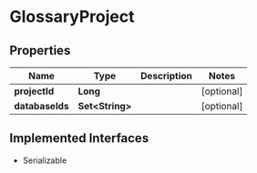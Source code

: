 

# GlossaryProject


## Properties

| Name | Type | Description | Notes |
|------------ | ------------- | ------------- | -------------|
|**projectId** | **Long** |  |  [optional] |
|**databaseIds** | **Set&lt;String&gt;** |  |  [optional] |


## Implemented Interfaces

* Serializable


